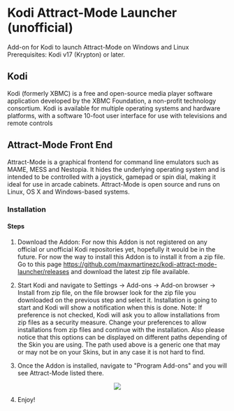 # Kodi Attract-Mode Launcher (unofficial)
Add-on for Kodi to launch Attract-Mode on Windows and Linux
Prerequisites: Kodi v17 (Krypton) or later.

## Kodi
Kodi (formerly XBMC) is a free and open-source media player software application developed by the XBMC Foundation, a non-profit technology consortium. Kodi is available for multiple operating systems and hardware platforms, with a software 10-foot user interface for use with televisions and remote controls

## Attract-Mode Front End
Attract-Mode is a graphical frontend for command line emulators such as MAME, MESS and Nestopia. It hides the underlying operating system and is intended to be controlled with a joystick, gamepad or spin dial, making it ideal for use in arcade cabinets. Attract-Mode is open source and runs on Linux, OS X and Windows-based systems.

### Installation
#### Steps

1. Download the Addon:
For now this Addon is not registered on any official or unofficial Kodi repositories yet, hopefully it would be in the future. For now the way to install this Addon is to install it from a zip file.
Go to this page https://github.com/maxmartinezc/kodi-attract-mode-launcher/releases and download the latest zip file available.

2. Start Kodi and navigate to Settings -> Add-ons -> Add-on browser -> Install from zip file, on the file browser look for the zip file you downloaded on the previous step and select it. Installation is going to start and Kodi will show a notification when this is done.
Note: If preference is not checked, Kodi will ask you to allow installations from zip files as a security measure. Change your preferences to allow installations from zip files and continue with the installation. Also please notice that this options can be displayed on different paths depending of the Skin you are using. The path used above is a generic one that may or may not be on your Skins, but in any case it is not hard to find.

3. Once the Addon is installed, navigate to "Program Add-ons" and you will see Attract-Mode listed there.
<p align="center">
  <img src="https://github.com/maxmartinezc/kodi-attract-mode-launcher/blob/master/script.attract-mode.launcher/resources/media/screenshot-selected.png"/>
</p>

4. Enjoy!
